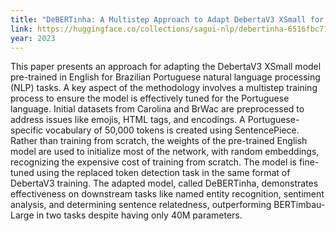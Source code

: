 ```yaml
---
title: "DeBERTinha: A Multistep Approach to Adapt DebertaV3 XSmall for Brazilian Portuguese Natural Language Processing Task"
link: https://huggingface.co/collections/sagui-nlp/debertinha-6516fbc717cd8716dda6be89
year: 2023
---
```

This paper presents an approach for adapting the DebertaV3 XSmall model pre-trained in English for Brazilian Portuguese natural language processing (NLP) tasks. A key aspect of the methodology involves a multistep training process to ensure the model is effectively tuned for the Portuguese language. Initial datasets from Carolina and BrWac are preprocessed to address issues like emojis, HTML tags, and encodings. A Portuguese-specific vocabulary of 50,000 tokens is created using SentencePiece. Rather than training from scratch, the weights of the pre-trained English model are used to initialize most of the network, with random embeddings, recognizing the expensive cost of training from scratch. The model is fine-tuned using the replaced token detection task in the same format of DebertaV3 training. The adapted model, called DeBERTinha, demonstrates effectiveness on downstream tasks like named entity recognition, sentiment analysis, and determining sentence relatedness, outperforming BERTimbau-Large in two tasks despite having only 40M parameters.

